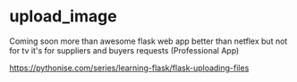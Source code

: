 # upload_image
Coming soon more than awesome flask web app better than netflex but not for tv it's for suppliers and buyers requests (Professional App)

https://pythonise.com/series/learning-flask/flask-uploading-files
